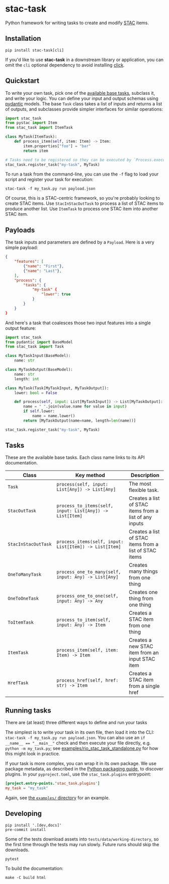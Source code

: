 # stac-task

Python framework for writing tasks to create and modify [STAC](https://stacspec.org/) items.

## Installation

```shell
pip install stac-task[cli]
```

If you'd like to use **stac-task** in a downstream library or application, you can omit the `cli` optional dependency to avoid installing [click](https://click.palletsprojects.com).

## Quickstart

To write your own task, pick one of the [available base tasks](#tasks), subclass it, and write your logic.
You can define your input and output schemas using [pydantic](https://docs.pydantic.dev/) models.
The base `Task` class takes a list of inputs and returns a list of outputs, and subclasses provide simpler interfaces for similar operations:

```python
import stac_task
from pystac import Item
from stac_task import ItemTask

class MyTask(ItemTask):
    def process_item(self, item: Item) -> Item:
        item.properties["foo"] = "bar"
        return item

# Tasks need to be registered so they can be executed by `Process.execute`
stac_task.register_task("my-task", MyTask)
```

To run a task from the command-line, you can use the `-f` flag to load your script and register your task for execution:

```shell
stac-task -f my_task.py run payload.json
```

Of course, this is a STAC-centric framework, so you're probably looking to create STAC items.
Use `StacInStacOutTask` to process a list of STAC items to produce another list.
Use `ItemTask` to process one STAC item into another STAC item.

## Payloads

The task inputs and parameters are defined by a `Payload`.
Here is a very simple payload:

```json
{
    "features": [
        {"name": "First"},
        {"name": "Last"},
    ],
    "process": {
        "tasks": {
            "my-task" {
                "lower": true
            }
        }
    }
}
```

And here's a task that coalesces those two input features into a single output feature:

```python
import stac_task
from pydantic import BaseModel
from stac_task import Task

class MyTaskInput(BaseModel):
    name: str

class MyTaskOutput(BaseModel):
    name: str
    length: int

class MyTask(Task[MyTaskInput, MyTaskOutput]):
    lower: bool = False

    def process(self, input: List[MyTaskInput]) -> List[MyTaskOutput]:
        name = " ".join(value.name for value in input)
        if self.lower:
            name = name.lower()
        return [MyTaskOutput(name=name, length=len(name))]

stac_task.register_task("my-task", MyTask)
```

## Tasks

These are the available base tasks.
Each class name links to its API documentation.

| Class | Key method | Description |
| -- | -- | -- |
| `Task` | `process(self, input: List[Any]) -> List[Any]` | The most flexible task. |
| `StacOutTask` | `process_to_items(self, input: List[Any]) -> List[Item]` | Creates a list of STAC items from a list of any inputs |
| `StacInStacOutTask` | `process_items(self, input: List[Item]) -> List[Item]` | Creates a list of STAC items from a list of STAC items |
| `OneToManyTask` | `process_one_to_many(self, input: Any) -> List[Any]` | Creates many things from one thing |
| `OneToOneTask` | `process_one_to_one(self, input: Any) -> Any` | Creates one thing from one thing |
| `ToItemTask` | `process_to_item(self, input: Any) -> Item` | Creates a STAC item from one thing |
| `ItemTask` | `process_item(self, item: Item) -> Item` | Creates a new STAC item from an input STAC item |
| `HrefTask` | `process_href(self, href: str) -> Item` | Creates a STAC item from a single href |

## Running tasks

There are (at least) three different ways to define and run your tasks

The simplest is to write your task in its own file, then load it into the CLI: `stac-task -f my_task.py run payload.json`.
You can also use an `if __name__ == "__main__"` check and then execute your file directly, e.g. `python -m my_task.py`; see [examples/rio_stac_task_standalone.py](examples/rio_stac_task_standalone.py) for how this might look in practice.

If your task is more complex, you can wrap it in its own package.
We use package metadata, as described in the [Python packaging guide](https://packaging.python.org/en/latest/guides/creating-and-discovering-plugins/#using-package-metadata), to discover plugins.
In your `pyproject.toml`, use the `stac_task.plugins` entrypoint:

```toml
[project.entry-points.'stac_task.plugins']
my_task = "my_task"
```

Again, see [the `examples/` directory](examples/rio_stac_task/pyproject.toml) for an example.

## Developing

```shell
pip install '.[dev,docs]'
pre-commit install
```

Some of the tests download assets into `tests/data/working-directory`, so the first time through the tests may run slowly.
Future runs should skip the downloads.

```shell
pytest
```

To build the documentation:

```shell
make -C build html
```
